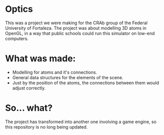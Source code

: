 # Optics
This was a project we were making for the CRAb group of the Federal University of Fortaleza.
The project was about modelling 3D atoms in OpenGL, in a way that public schools could run this simulator on low-end computers.

# What was made:
- Modelling for atoms and it's connections.
- General data structures for the elements of the scene.
- Just by the position of the atoms, the connections between them would adjust correctly.

# So... what?
The project has transformed into another one involving a game engine, so this repository is no long being updated.
